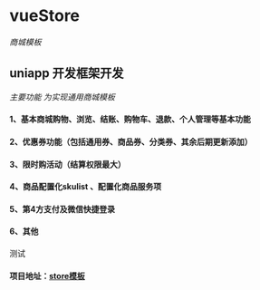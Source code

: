 # vueStore
 *商城模板*

## uniapp 开发框架开发
*主要功能 为实现通用商城模板*

#### 1、基本商城购物、浏览、结账、购物车、退款、个人管理等基本功能
#### 2、优惠券功能（包括通用券、商品券、分类券、其余后期更新添加）
#### 3、限时购活动（结算权限最大）
#### 4、商品配置化skulist 、配置化商品服务项
#### 5、第4方支付及微信快捷登录
#### 6、其他

测试

#### 项目地址：[store模板][1]

  [1]: http://model.fjdmll.com/store/index.html